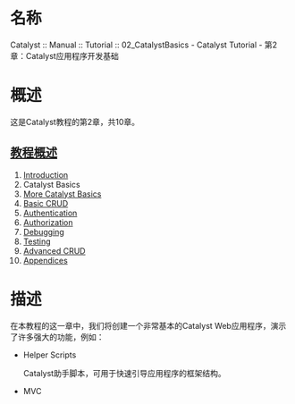 # 名称

Catalyst :: Manual :: Tutorial :: 02_CatalystBasics - Catalyst Tutorial - 第2章：Catalyst应用程序开发基础

# 概述

这是Catalyst教程的第2章，共10章。

## [教程概述](README.md)

1. [Introduction](01_Intro.md)
2. Catalyst Basics
3. [More Catalyst Basics](03_MoreCatalystBasics.md)
4. [Basic CRUD](04_BasicCRUD.md)
5. [Authentication](05_Authentication.md)
6. [Authorization](06_Authorization.md)
7. [Debugging](07_Debugging.md)
8. [Testing](08_Testing.md)
9. [Advanced CRUD](09_AdvancedCRUD.md)
10. [Appendices](10_Appendices.md)


# 描述

在本教程的这一章中，我们将创建一个非常基本的Catalyst Web应用程序，演示了许多强大的功能，例如：

- Helper Scripts

  Catalyst助手脚本，可用于快速引导应用程序的框架结构。

- MVC







